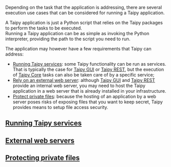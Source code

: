 Depending on the task that the application is addressing, there are several execution
use cases that can be considered for running a Taipy application.

A Taipy application is just a Python script that relies on the Taipy packages
to perform the tasks to be executed.<br/>
Running a Taipy application can be as simple as invoking the Python interpreter,
providing the path to the script you need to run.

The application may however have a few requirements that Taipy can address:

- [Running Taipy services](running_services.md): some Taipy functionality can be
  run as services. That is typically the case for [Taipy GUI](../../userman/gui/index.md) or
  [Taipy REST](../../userman/rest/index.md), but the execution of
  [Taipy Core](../../userman/task-orchestration/index.md) tasks
  can also be taken care of by a specific service;
- [Rely on an external web server](external_web_server.md): although
  [Taipy GUI](../../userman/gui/index.md) and [Taipy REST](../../userman/rest/index.md) provide an internal web
  server, you may need to host the Taipy application in a web server that is already installed in
  your infrastructure.
- [Protect private files](protect_files.md): because the hosting of an application by a web
  server poses risks of exposing files that you want to keep secret, Taipy provides means
  to setup file access security.

## [Running Taipy services](running_services.md)

## [External web servers](external_web_server.md)

## [Protecting private files](protect_files.md)
